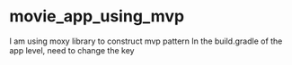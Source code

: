 # movie_app_using_mvp
I am using moxy library to construct mvp pattern
In the build.gradle of the app level, need to change the key
